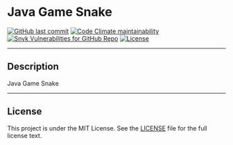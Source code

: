 # Java Game Snake

<!--
[![Jenkins](https://img.shields.io/jenkins/build?jobUrl=https%3A%2F%2Fci.ursinn.dev%2Fjob%2Fursinn%2Fjob%2Fjava-game-snake&logo=jenkins&style=for-the-badge)](https://ci.ursinn.dev/job/ursinn/job/java-game-snake)
-->
[![GitHub last commit](https://img.shields.io/github/last-commit/ursinn/java-game-snake?logo=github&style=for-the-badge)](https://github.com/ursinn/java-game-snake/commits)
[![Code Climate maintainability](https://img.shields.io/codeclimate/maintainability/ursinn/java-game-snake?logo=codeclimate&style=for-the-badge)](https://codeclimate.com/github/ursinn/java-game-snake)
[![Snyk Vulnerabilities for GitHub Repo](https://img.shields.io/snyk/vulnerabilities/github/ursinn/java-game-snake?logo=snyk&style=for-the-badge)](https://snyk.io/test/github/ursinn/java-game-snake)
[![License](https://img.shields.io/github/license/ursinn/java-game-snake?style=for-the-badge)](https://github.com/ursinn/java-game-snake/blob/main/LICENSE)

---

## Description

Java Game Snake

---

## License

This project is under the MIT License. See the [LICENSE](https://github.com/ursinn/java-game-snake/blob/main/LICENSE)
file for the full license text.
